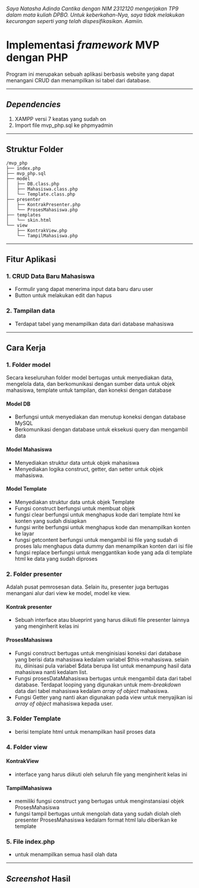 _Saya Natasha Adinda Cantika dengan NIM 2312120 mengerjakan TP9 dalam mata kuliah DPBO. Untuk keberkahan-Nya, saya tidak melakukan kecurangan seperti yang telah dispesifikasikan. Aamiin._

# Implementasi _framework_ MVP dengan PHP

Program ini merupakan sebuah aplikasi berbasis website yang dapat menangani CRUD dan menampilkan isi tabel dari database.

---
## _Dependencies_
1. XAMPP versi 7 keatas yang sudah on
2. Import file mvp_php.sql ke phpmyadmin

---
## Struktur Folder
```
/mvp_php
├── index.php
├── mvp_php.sql
├── model
│   ├── DB.class.php
│   ├── Mahasiswa.class.php
│   └── Template.class.php
├── presenter
│   ├── KontrakPresenter.php
│   └── ProsesMahasiswa.php
├── templates
│   └── skin.html
└── view
    ├── KontrakView.php
    └── TampilMahasiswa.php
```
---
## Fitur Aplikasi

### 1. CRUD Data Baru Mahasiswa
- Formulir yang dapat menerima input data baru daru user
- Button untuk melakukan edit dan hapus

### 2. Tampilan data
- Terdapat tabel yang menampilkan data dari database mahasiswa

---
## Cara Kerja

### 1. Folder model
Secara keseluruhan folder model bertugas untuk menyediakan data, mengelola data, dan berkomunikasi dengan sumber data untuk objek mahasiswa, template untuk tampilan, dan koneksi dengan database

#### Model DB
- Berfungsi untuk menyediakan dan menutup koneksi dengan database MySQL
- Berkomunikasi dengan database untuk eksekusi query dan mengambil data

#### Model Mahasiswa
- Menyediakan struktur data untuk objek mahasiswa
- Menyediakan logika construct, getter, dan setter untuk objek mahasiswa.

#### Model Template
- Menyediakan struktur data untuk objek Template
- Fungsi construct berfungsi untuk membuat objek
- fungsi clear berfungsi untuk menghapus kode dari template html ke konten yang sudah disiapkan
- fungsi write berfungsi untuk menghapus kode dan menampilkan konten ke layar
- fungsi getcontent berfungsi untuk mengambil isi file yang sudah di proses lalu menghapus data dummy dan menampilkan konten dari isi file
- fungsi replace berfungsi untuk menggantikan kode yang ada di template html ke data yang sudah diproses

### 2. Folder presenter
Adalah pusat pemrosesan data. Selain itu, presenter juga bertugas menangani alur dari view ke model, model ke view.

#### Kontrak presenter
- Sebuah interface atau blueprint yang harus diikuti file presenter lainnya yang menginherit kelas ini

#### ProsesMahasiswa
- Fungsi construct bertugas untuk menginisiasi koneksi dari database yang berisi data mahasiswa kedalam variabel $this->mahasiswa. selain itu, diinisasi pula variabel $data berupa list untuk menampung hasil data mahasiswa nanti kedalam list.
- Fungsi prosesDataMahasiswa bertugas untuk mengambil data dari tabel database. Terdapat looping yang digunakan untuk mem-_breakdown_ data dari tabel mahasiswa kedalam _array of object_ mahasiswa.
- Fungsi Getter yang nanti akan digunakan pada view untuk menyajikan isi _array of object_ mahasiswa kepada user.

### 3. Folder Template
- berisi template html untuk menampilkan hasil proses data

### 4. Folder view

#### KontrakView
- interface yang harus diikuti oleh seluruh file yang menginherit kelas ini

#### TampilMahasiswa
- memiliki fungsi construct yang bertugas untuk menginstansiasi objek ProsesMahasiswa
- fungsi tampil bertugas untuk mengolah data yang sudah diolah oleh presenter ProsesMahasiswa kedalam format html lalu diberikan ke template

### 5. File index.php
- untuk menampilkan semua hasil olah data
---

## _Screenshot_ Hasil
